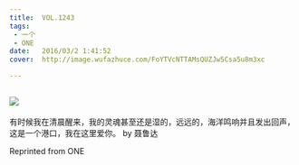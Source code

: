 ```yaml
---
title:	VOL.1243
tags:
 - 一个
 - ONE
date:	2016/03/2 1:41:52
cover:	http://image.wufazhuce.com/FoYTVcNTTAMsQUZJw5Csa5u8m3xc

---
```

![](http://image.wufazhuce.com/FoYTVcNTTAMsQUZJw5Csa5u8m3xc)
---

有时候我在清晨醒来，我的灵魂甚至还是湿的，远远的，海洋鸣响并且发出回声，这是一个港口，我在这里爱你。 by 聂鲁达
 
Reprinted from ONE
